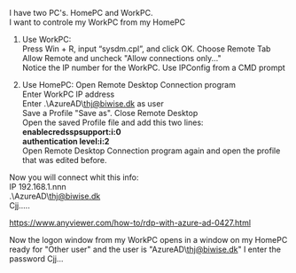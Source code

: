 I have two PC's. HomePC and WorkPC.  
I want to controle my WorkPC from my HomePC

1) Use WorkPC:  
Press Win + R, input “sysdm.cpl”, and click OK. Choose Remote Tab  
Allow Remote and uncheck "Allow connections only..."  
Notice the IP number for the WorkPC. Use IPConfig from a CMD prompt  

2) Use HomePC:
Open Remote Desktop Connection program  
Enter WorkPC IP address  
Enter .\AzureAD\thj@biwise.dk as user  
Save a Profile "Save as". Close Remote Desktop  
Open the saved Profile file and add this two lines:  
**enablecredsspsupport:i:0**  
**authentication level:i:2**  
Open Remote Desktop Connection program again and open the profile that was edited before.  

Now you will connect whit this info:  
IP 192.168.1.nnn  
.\AzureAD\thj@biwise.dk  
Cjj.....  

https://www.anyviewer.com/how-to/rdp-with-azure-ad-0427.html

Now the logon window from my WorkPC opens in a window on my HomePC ready for "Other user" and the user is "AzureAD\thj@biwise.dk"
I enter the password Cjj...

